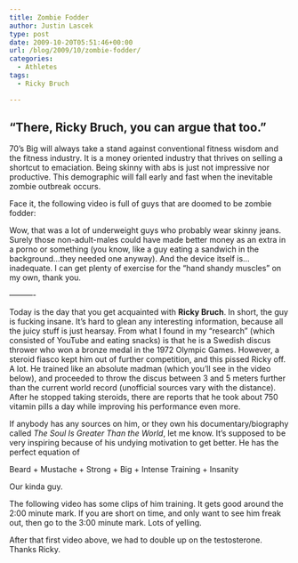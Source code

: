 ```yaml
---
title: Zombie Fodder
author: Justin Lascek
type: post
date: 2009-10-20T05:51:46+00:00
url: /blog/2009/10/zombie-fodder/
categories:
  - Athletes
tags:
  - Ricky Bruch

---
```

## &#8220;There, Ricky Bruch, you can argue that too.&#8221;

70&rsquo;s Big will always take a stand against conventional fitness wisdom and the fitness industry. It is a money oriented industry that thrives on selling a shortcut to emaciation. Being skinny with abs is just not impressive nor productive. This demographic will fall early and fast when the inevitable zombie outbreak occurs.
  

  
Face it, the following video is full of guys that are doomed to be zombie fodder:

Wow, that was a lot of underweight guys who probably wear skinny jeans. Surely those non-adult-males could have made better money as an extra in a porno or something (you know, like a guy eating a sandwich in the background&#8230;they needed one anyway). And the device itself is&#8230;inadequate. I can get plenty of exercise for the &#8220;hand shandy muscles&#8221; on my own, thank you.
  


&#8212;&#8212;&#8212;-
  

  
Today is the day that you get acquainted with **Ricky Bruch**. In short, the guy is fucking insane. It&rsquo;s hard to glean any interesting information, because all the juicy stuff is just hearsay. From what I found in my &#8220;research&#8221; (which consisted of YouTube and eating snacks) is that he is a Swedish discus thrower who won a bronze medal in the 1972 Olympic Games. However, a steroid fiasco kept him out of further competition, and this pissed Ricky off. A lot. He trained like an absolute madman (which you&rsquo;ll see in the video below), and proceeded to throw the discus between 3 and 5 meters further than the current world record (unofficial sources vary with the distance). After he stopped taking steroids, there are reports that he took about 750 vitamin pills a day while improving his performance even more.
  

  
If anybody has any sources on him, or they own his documentary/biography called _The Soul Is Greater Than the World_, let me know. It&rsquo;s supposed to be very inspiring because of his undying motivation to get better. He has the perfect equation of
  
Beard + Mustache + Strong + Big + Intense Training + Insanity
  
Our kinda guy.
  

  
The following video has some clips of him training. It gets good around the 2:00 minute mark. If you are short on time, and only want to see him freak out, then go to the 3:00 minute mark. Lots of yelling.

After that first video above, we had to double up on the testosterone. Thanks Ricky.
